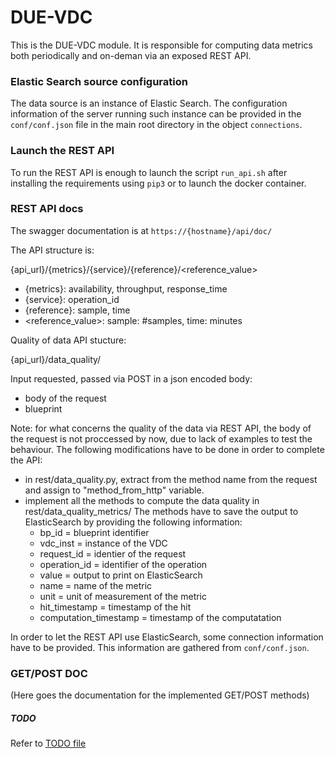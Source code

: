 # DUE-VDC

This is the DUE-VDC module. It is responsible for computing data metrics
both periodically and on-deman via an exposed REST API. 

### Elastic Search source configuration
The data source is an instance of Elastic Search. The configuration information of the server running such instance
can be provided in the `conf/conf.json` file in the main root directory in the object `connections`.

### Launch the REST API

To run the REST API is enough to launch the script `run_api.sh` after installing the requirements using `pip3` or to launch the docker container.

### REST API docs

The swagger documentation is at `https://{hostname}/api/doc/`

The API structure is: <br>

{api_url}/{metrics}/{service}/{reference}/<reference_value>

- {metrics}: availability, throughput, response_time
- {service}: operation_id
- {reference}: sample, time
- <reference_value>: sample: #samples, time: minutes

Quality of data API stucture: <br>

{api_url}/data_quality/

Input requested, passed via POST in a json encoded body:

- body of the request
- blueprint

Note:
for what concerns the quality of the data via REST API,
the body of the request is not proccessed by now, due to lack of examples
to test the behaviour.
The following modifications have to be done in order to complete the API:
- in rest/data_quality.py, extract from the method name from the request and assign to
"method_from_http" variable.
- implement all the methods to compute the data quality in rest/data_quality_metrics/
  The methods have to save the output to ElasticSearch by providing the following information:
	- bp_id = blueprint identifier
	- vdc_inst = instance of the VDC
	- request_id = identier of the request
	- operation_id = identifier of the operation
	- value = output to print on ElasticSearch
	- name = name of the metric
	- unit = unit of measurement of the metric
	- hit_timestamp = timestamp of the hit
	- computation_timestamp = timestamp of the computatation

In order to let the REST API use ElasticSearch, some connection information
have to be provided. This information are gathered from `conf/conf.json`.



### GET/POST DOC

(Here goes the documentation for the implemented GET/POST methods)

##### TODO 

Refer to [TODO file](https://github.com/DITAS-Project/DUE-VDC/blob/master/TODO.md)
